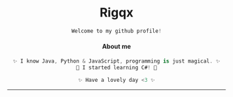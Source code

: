 <h1 align="center"> Rigqx </h1>

<div align="center">
 
```python
Welcome to my github profile!
```

</div>



<div align="center">
  
#### About me

</h1>

```C#
✨ I know Java, Python & JavaScript, programming is just magical. ✨
🌴 I started learning C#! 🌴
```


```python
✨ Have a lovely day <3 ✨
```

***

